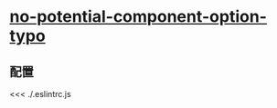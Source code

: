 
# [no-potential-component-option-typo](https://eslint.vuejs.org/rules/no-potential-component-option-typo.html)

## 配置

<<< ./.eslintrc.js
        